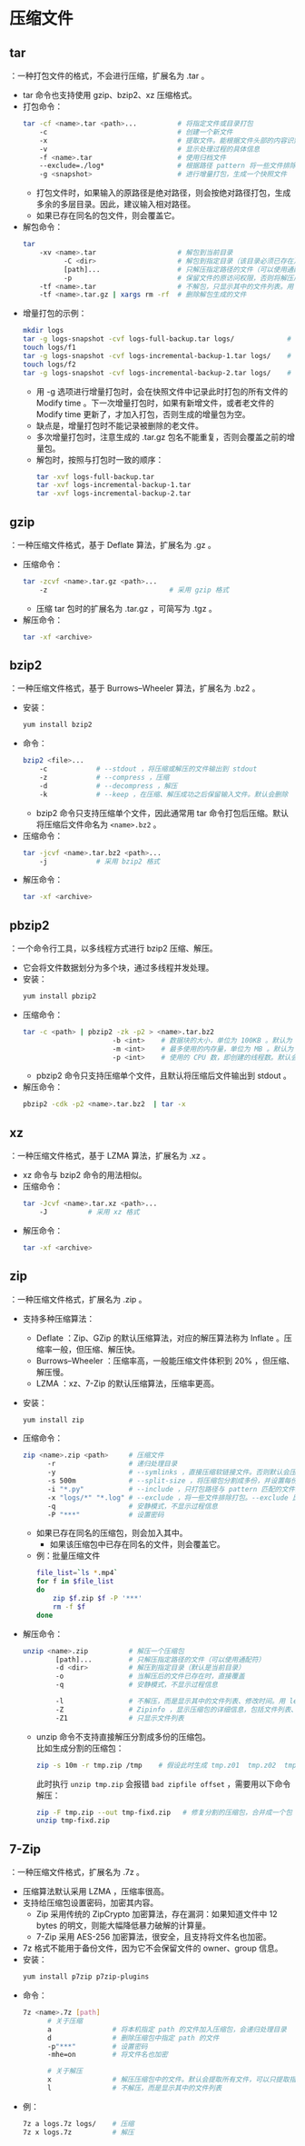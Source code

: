 # 压缩文件

## tar

：一种打包文件的格式，不会进行压缩，扩展名为 .tar 。
- tar 命令也支持使用 gzip、bzip2、xz 压缩格式。
- 打包命令：
  ```sh
  tar -cf <name>.tar <path>...          # 将指定文件或目录打包
      -c                                # 创建一个新文件
      -x                                # 提取文件。能根据文件头部的内容识别出 gzip、bzip2、xz 压缩格式，并自动解压
      -v                                # 显示处理过程的具体信息
      -f <name>.tar                     # 使用归档文件
      --exclude=./log*                  # 根据路径 pattern 将一些文件排除打包
      -g <snapshot>                     # 进行增量打包，生成一个快照文件
  ```
  - 打包文件时，如果输入的原路径是绝对路径，则会按绝对路径打包，生成多余的多层目录。因此，建议输入相对路径。
  - 如果已存在同名的包文件，则会覆盖它。
- 解包命令：
  ```sh
  tar
      -xv <name>.tar                    # 解包到当前目录
            -C <dir>                    # 解包到指定目录（该目录必须已存在）
            [path]...                   # 只解压指定路径的文件（可以使用通配符）
            -p                          # 保留文件的原访问权限，否则将解压后文件的所有者变为当前用户。root 用户默认会启用该选项
      -tf <name>.tar                    # 不解包，只显示其中的文件列表。用 less xx.tar 命令也能查看文件列表
      -tf <name>.tar.gz | xargs rm -rf  # 删除解包生成的文件
  ```
- 增量打包的示例：
  ```sh
  mkdir logs
  tar -g logs-snapshot -cvf logs-full-backup.tar logs/             # 先全量打包，作为起点
  touch logs/f1
  tar -g logs-snapshot -cvf logs-incremental-backup-1.tar logs/    # 增量打包
  touch logs/f2
  tar -g logs-snapshot -cvf logs-incremental-backup-2.tar logs/    # 增量打包
  ```
  - 用 -g 选项进行增量打包时，会在快照文件中记录此时打包的所有文件的 Modify time 。下一次增量打包时，如果有新增文件，或者老文件的 Modify time 更新了，才加入打包，否则生成的增量包为空。
  - 缺点是，增量打包时不能记录被删除的老文件。
  - 多次增量打包时，注意生成的 .tar.gz 包名不能重复，否则会覆盖之前的增量包。
  - 解包时，按照与打包时一致的顺序：
    ```sh
    tar -xvf logs-full-backup.tar
    tar -xvf logs-incremental-backup-1.tar
    tar -xvf logs-incremental-backup-2.tar
    ```

## gzip

：一种压缩文件格式，基于 Deflate 算法，扩展名为 .gz 。
- 压缩命令：
  ```sh
  tar -zcvf <name>.tar.gz <path>...
      -z                              # 采用 gzip 格式
  ```
  - 压缩 tar 包时的扩展名为 .tar.gz ，可简写为 .tgz 。
- 解压命令：
  ```sh
  tar -xf <archive>
  ```

## bzip2

：一种压缩文件格式，基于 Burrows–Wheeler 算法，扩展名为 .bz2 。
- 安装：
  ```sh
  yum install bzip2
  ```
- 命令：
  ```sh
  bzip2 <file>...
      -c            # --stdout ，将压缩或解压的文件输出到 stdout
      -z            # --compress ，压缩
      -d            # --decompress ，解压
      -k            # --keep ，在压缩、解压成功之后保留输入文件。默认会删除
  ```
  - bzip2 命令只支持压缩单个文件，因此通常用 tar 命令打包后压缩。默认将压缩后文件命名为 `<name>.bz2` 。
- 压缩命令：
  ```sh
  tar -jcvf <name>.tar.bz2 <path>...
      -j            # 采用 bzip2 格式
  ```
- 解压命令：
  ```sh
  tar -xf <archive>
  ```

## pbzip2

：一个命令行工具，以多线程方式进行 bzip2 压缩、解压。
- 它会将文件数据划分为多个块，通过多线程并发处理。
- 安装：
  ```sh
  yum install pbzip2
  ```
- 压缩命令：
  ```sh
  tar -c <path> | pbzip2 -zk -p2 > <name>.tar.bz2
                        -b <int>    # 数据块的大小，单位为 100KB 。默认为 9 ，即 900KB
                        -m <int>    # 最多使用的内存量，单位为 MB 。默认为 100 ，即 100MB
                        -p <int>    # 使用的 CPU 数，即创建的线程数。默认会使用全部 CPU 核数
  ```
  - pbzip2 命令只支持压缩单个文件，且默认将压缩后文件输出到 stdout 。
- 解压命令：
  ```sh
  pbzip2 -cdk -p2 <name>.tar.bz2  | tar -x
  ```

## xz

：一种压缩文件格式，基于 LZMA 算法，扩展名为 .xz 。
- xz 命令与 bzip2 命令的用法相似。
- 压缩命令：
  ```sh
  tar -Jcvf <name>.tar.xz <path>...
      -J          # 采用 xz 格式
  ```
- 解压命令：
  ```sh
  tar -xf <archive>
  ```

## zip

：一种压缩文件格式，扩展名为 .zip 。
- 支持多种压缩算法：
  - Deflate ：Zip、GZip 的默认压缩算法，对应的解压算法称为 Inflate 。压缩率一般，但压缩、解压快。
  - Burrows–Wheeler ：压缩率高，一般能压缩文件体积到 20% ，但压缩、解压慢。
  - LZMA ：xz、7-Zip 的默认压缩算法，压缩率更高。
- 安装：
  ```sh
  yum install zip
  ```
- 压缩命令：
  ```sh
  zip <name>.zip <path>     # 压缩文件
        -r                  # 递归处理目录
        -y                  # --symlinks ，直接压缩软链接文件。否则默认会压缩它指向的目标文件
        -s 500m             # --split-size ，将压缩包分割成多份，并设置每份的最大体积
        -i "*.py"           # --include ，只打包路径与 pattern 匹配的文件。注意 pattern 要用引号包住，避免先执行 * 去匹配文件名
        -x "logs/*" "*.log" # --exclude ，将一些文件排除打包。--exclude 比 --include 的优先级更高
        -q                  # 安静模式，不显示过程信息
        -P "***"            # 设置密码
  ```
  - 如果已存在同名的压缩包，则会加入其中。
    - 如果该压缩包中已存在同名的文件，则会覆盖它。
  - 例：批量压缩文件
    ```sh
    file_list=`ls *.mp4`
    for f in $file_list
    do
        zip $f.zip $f -P '***'
        rm -f $f
    done
    ```

- 解压命令：
  ```sh
  unzip <name>.zip          # 解压一个压缩包
          [path]...         # 只解压指定路径的文件（可以使用通配符）
          -d <dir>          # 解压到指定目录（默认是当前目录）
          -o                # 当解压后的文件已存在时，直接覆盖
          -q                # 安静模式，不显示过程信息

          -l                # 不解压，而是显示其中的文件列表、修改时间。用 less xx.zip 命令也能查看文件列表
          -Z                # Zipinfo ，显示压缩包的详细信息，包括文件列表、模式、大小等
          -Z1               # 只显示文件列表
  ```
  - unzip 命令不支持直接解压分割成多份的压缩包。\
    比如生成分割的压缩包：
    ```sh
    zip -s 10m -r tmp.zip /tmp    # 假设此时生成 tmp.z01  tmp.z02  tmp.zip ，其中 tmp.zip 是最后一份压缩包
    ```
    此时执行 `unzip tmp.zip` 会报错 `bad zipfile offset` ，需要用以下命令解压：
    ```sh
    zip -F tmp.zip --out tmp-fixd.zip   # 修复分割的压缩包，合并成一个包
    unzip tmp-fixd.zip
    ```

## 7-Zip

：一种压缩文件格式，扩展名为 .7z 。
- 压缩算法默认采用 LZMA ，压缩率很高。
- 支持给压缩包设置密码，加密其内容。
  - Zip 采用传统的 ZipCrypto 加密算法，存在漏洞：如果知道文件中 12 bytes 的明文，则能大幅降低暴力破解的计算量。
  - 7-Zip 采用 AES-256 加密算法，很安全，且支持将文件名也加密。
- 7z 格式不能用于备份文件，因为它不会保留文件的 owner、group 信息。
- 安装：
  ```sh
  yum install p7zip p7zip-plugins
  ```
- 命令：
  ```sh
  7z <name>.7z [path]
        # 关于压缩
        a               # 将本机指定 path 的文件加入压缩包，会递归处理目录
        d               # 删除压缩包中指定 path 的文件
        -p"***"         # 设置密码
        -mhe=on         # 将文件名也加密

        # 关于解压
        x               # 解压压缩包中的文件。默认会提取所有文件，可以只提取指定 path 的文件
        l               # 不解压，而是显示其中的文件列表
  ```
- 例：
  ```sh
  7z a logs.7z logs/    # 压缩
  7z x logs.7z          # 解压
  ```
